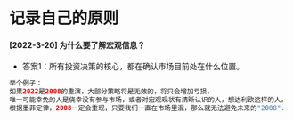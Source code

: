 # 记录自己的原则
#### [2022-3-20] 为什么要了解宏观信息？
- 答案1：所有投资决策的核心，都在确认市场目前处在什么位置。
```java
举个例子：
如果2022是2008的重演，大部分策略将是无效的，将只会增加亏损，
唯一可能幸免的人是侥幸没有参与市场，或者对宏观现状有清晰认识的人，想达利欧这样的人，
根据墨菲定律，2008一定会重现，只要我们一直在市场里混，那么就无法避免未来的"2008".
```
